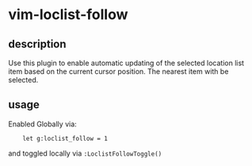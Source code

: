 # vim-loclist-follow

## description
Use this plugin to enable automatic updating of the selected location list item based on the current cursor position. The nearest item with be selected.

## usage

Enabled Globally via:
```
    let g:loclist_follow = 1
```
and toggled locally via `:LoclistFollowToggle()`
